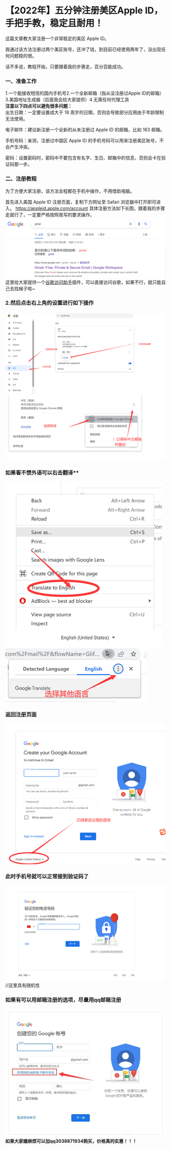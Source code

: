 # 【2022年】五分钟注册美区Apple ID，手把手教，稳定且耐用！<br>
这篇文章教大家注册一个非常稳定的美区 Apple ID。

我通过该方法注册过两个美区账号，还冲了钱，到目前已经使用两年了，没出现任何问题稳的很。

话不多说，教程开始，只要跟着我的步骤走，百分百能成功。

### 一、准备工作<br>
1.一个能接收短信的国内手机号2.一个全新邮箱（指从没注册过Apple ID的邮箱）3.美国地址生成器（后面我会给大家提供）4.无需任何代理工具<br>
**注意以下四点可以避免很多问题：**<br>
出生日期：一定要设置成大于 18 周岁的日期，否则会导致部分应用由于年龄限制无法使用。

电子邮件：建议新注册一个全新的从未注册过 Apple ID 的邮箱，比如 163 邮箱。

手机号码：亲测，注册过中国区 Apple ID 的手机号码可以用来注册美区账号，不会产生冲突。

密码：设置密码时，密码中不要包含有名字、生日、邮箱中的信息，否则会卡在验证码那一步。

### 二、注册教程<br>
为了方便大家注册，该方法全程都在手机中操作，不用借助电脑。

首先进入美国 Apple ID 注册页面，复制下方网址至 Safari 浏览器中打开即可进入。
https://appleid.apple.com/account 
具体注册方法如下长图，跟着我的步骤走就行了，一定要严格按照我写的要求操作。
![图片名称](https://raw.githubusercontent.com/15872406732/register/main/img/0.png)  <br>
这里给大家提供一个[谷歌访问助手](https://github.com/15872406732/-GoogleHelper)插件，可以直接访问谷歌，如果不行，就只能自己去找梯子啦~ <br>
### 2.然后点击右上角的设置进行如下操作<br>
![图片名称](https://raw.githubusercontent.com/15872406732/register/main/img/1.png)  <br>
![图片名称](https://raw.githubusercontent.com/15872406732/register/main/img/2.png) <br>
### 如果看不惯外语可以右击翻译**<br>
![图片名称](https://raw.githubusercontent.com/15872406732/register/main/img/3.png) <br>
![图片名称](https://raw.githubusercontent.com/15872406732/register/main/img/4.png) <br>
### 返回注册页面<br>
![图片名称](https://raw.githubusercontent.com/15872406732/register/main/img/5.png) <br>
### 此时手机号就可以正常接到验证码了<br>
![图片名称](https://raw.githubusercontent.com/15872406732/register/main/img/6.png) <br>
//这里具有随机性<br>
### 如果有可以用邮箱注册的选项，尽量用qq邮箱注册<br>
![图片名称](https://raw.githubusercontent.com/15872406732/register/main/img/7.png) <br>
**如果大家嫌麻烦可以加qq3038871934购买，价格真的实惠！！！**<br>
